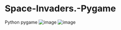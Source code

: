 # Space-Invaders.-Pygame
Python pygame
![image](https://github.com/lancelot26/Space-Invaders.-Pygame/assets/165932157/835a384c-e23c-4c9d-a4d0-8acc6b1791cf)
![image](https://github.com/lancelot26/Space-Invaders.-Pygame/assets/165932157/81df8e8f-54a8-4edb-9a81-69d8687addc1)
